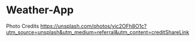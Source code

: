 # Weather-App

Photo Credits
https://unsplash.com/photos/yic2OFh8O1c?utm_source=unsplash&utm_medium=referral&utm_content=creditShareLink
